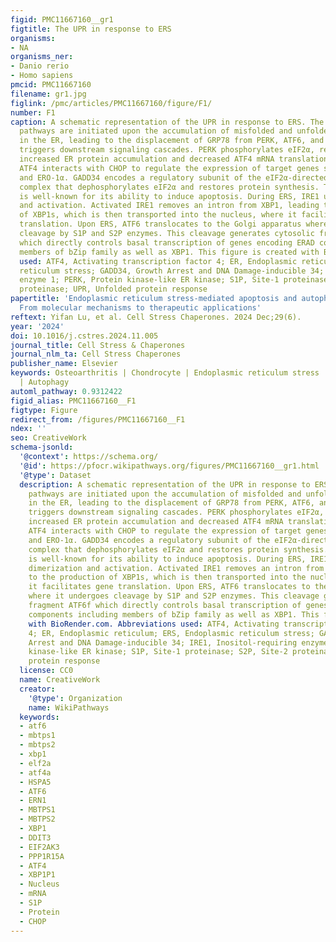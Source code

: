 ```yaml
---
figid: PMC11667160__gr1
figtitle: The UPR in response to ERS
organisms:
- NA
organisms_ner:
- Danio rerio
- Homo sapiens
pmcid: PMC11667160
filename: gr1.jpg
figlink: /pmc/articles/PMC11667160/figure/F1/
number: F1
caption: A schematic representation of the UPR in response to ERS. The UPR signaling
  pathways are initiated upon the accumulation of misfolded and unfolded proteins
  in the ER, leading to the displacement of GRP78 from PERK, ATF6, and IRE1. This
  triggers downstream signaling cascades. PERK phosphorylates eIF2α, resulting in
  increased ER protein accumulation and decreased ATF4 mRNA translation. Subsequently,
  ATF4 interacts with CHOP to regulate the expression of target genes such as GADD34
  and ERO-1α. GADD34 encodes a regulatory subunit of the eIF2α-directed phosphatase
  complex that dephosphorylates eIF2α and restores protein synthesis. The PERK pathway
  is well-known for its ability to induce apoptosis. During ERS, IRE1 undergoes dimerization
  and activation. Activated IRE1 removes an intron from XBP1, leading to the production
  of XBP1s, which is then transported into the nucleus, where it facilitates gene
  translation. Upon ERS, ATF6 translocates to the Golgi apparatus where it undergoes
  cleavage by S1P and S2P enzymes. This cleavage generates cytosolic fragment ATF6f
  which directly controls basal transcription of genes encoding ERAD components including
  members of bZip family as well as XBP1. This figure is created with BioRender.com. Abbreviations
  used: ATF4, Activating transcription factor 4; ER, Endoplasmic reticulum; ERS, Endoplasmic
  reticulum stress; GADD34, Growth Arrest and DNA Damage-inducible 34; IRE1, Inositol-requiring
  enzyme 1; PERK, Protein kinase-like ER kinase; S1P, Site-1 proteinase; S2P, Site-2
  proteinase; UPR, Unfolded protein response
papertitle: 'Endoplasmic reticulum stress-mediated apoptosis and autophagy in osteoarthritis:
  From molecular mechanisms to therapeutic applications'
reftext: Yifan Lu, et al. Cell Stress Chaperones. 2024 Dec;29(6).
year: '2024'
doi: 10.1016/j.cstres.2024.11.005
journal_title: Cell Stress & Chaperones
journal_nlm_ta: Cell Stress Chaperones
publisher_name: Elsevier
keywords: Osteoarthritis | Chondrocyte | Endoplasmic reticulum stress | Apoptosis
  | Autophagy
automl_pathway: 0.9312422
figid_alias: PMC11667160__F1
figtype: Figure
redirect_from: /figures/PMC11667160__F1
ndex: ''
seo: CreativeWork
schema-jsonld:
  '@context': https://schema.org/
  '@id': https://pfocr.wikipathways.org/figures/PMC11667160__gr1.html
  '@type': Dataset
  description: A schematic representation of the UPR in response to ERS. The UPR signaling
    pathways are initiated upon the accumulation of misfolded and unfolded proteins
    in the ER, leading to the displacement of GRP78 from PERK, ATF6, and IRE1. This
    triggers downstream signaling cascades. PERK phosphorylates eIF2α, resulting in
    increased ER protein accumulation and decreased ATF4 mRNA translation. Subsequently,
    ATF4 interacts with CHOP to regulate the expression of target genes such as GADD34
    and ERO-1α. GADD34 encodes a regulatory subunit of the eIF2α-directed phosphatase
    complex that dephosphorylates eIF2α and restores protein synthesis. The PERK pathway
    is well-known for its ability to induce apoptosis. During ERS, IRE1 undergoes
    dimerization and activation. Activated IRE1 removes an intron from XBP1, leading
    to the production of XBP1s, which is then transported into the nucleus, where
    it facilitates gene translation. Upon ERS, ATF6 translocates to the Golgi apparatus
    where it undergoes cleavage by S1P and S2P enzymes. This cleavage generates cytosolic
    fragment ATF6f which directly controls basal transcription of genes encoding ERAD
    components including members of bZip family as well as XBP1. This figure is created
    with BioRender.com. Abbreviations used: ATF4, Activating transcription factor
    4; ER, Endoplasmic reticulum; ERS, Endoplasmic reticulum stress; GADD34, Growth
    Arrest and DNA Damage-inducible 34; IRE1, Inositol-requiring enzyme 1; PERK, Protein
    kinase-like ER kinase; S1P, Site-1 proteinase; S2P, Site-2 proteinase; UPR, Unfolded
    protein response
  license: CC0
  name: CreativeWork
  creator:
    '@type': Organization
    name: WikiPathways
  keywords:
  - atf6
  - mbtps1
  - mbtps2
  - xbp1
  - elf2a
  - atf4a
  - HSPA5
  - ATF6
  - ERN1
  - MBTPS1
  - MBTPS2
  - XBP1
  - DDIT3
  - EIF2AK3
  - PPP1R15A
  - ATF4
  - XBP1P1
  - Nucleus
  - mRNA
  - S1P
  - Protein
  - CHOP
---
```

